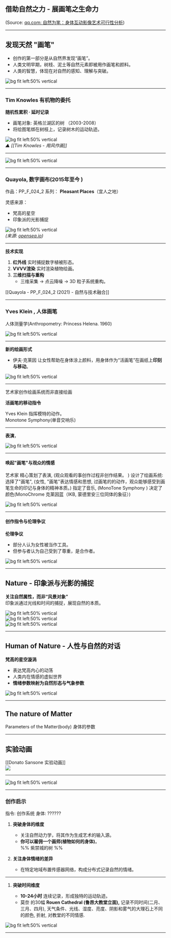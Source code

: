 
## 借助自然之力 - 展画笔之生命力

(Source: [qq.com: 自然为笔：身体互动影像艺术可行性分析](https://docs.qq.com/mind/DSUdTR2dhV0hLSmZl?no_promotion=1&nlc=1&subId=BB08J2&mode=mind))

---



## 发现天然 "画笔"

- 创作的第一部分是从自然界发现“画笔”。  
- 人类文明早期，树枝、泥土等自然元素即被用作画笔和颜料。  
- 人类的智慧，体现在对自然的感知、理解与突破。  

![bg fit left:50% vertical](https://i.imgur.com/m4o6ihT.webp)

---


### Tim Knowles 有机物的委托

**随机性累积 · 延时记录**  
- 画笔对象: 英格兰湖区的树 （2003-2008）  
- 将绘图笔绑在树枝上，记录树木的运动轨迹。  

![bg fit left:50% vertical](https://cabinetmagazine.org/issues/28/cabinet_028_knowles_tim_facebook.jpg)  
_▲ [[Tim Knowles - 用风作画]]_

---

![bg fit left:50% vertical](https://i.imgur.com/xPVjN5i.webp)

---


### Quayola, 数字画布(2015年至今  )

作品：PP_F_024_2
系列：  **Pleasant Places**（宜人之地）


灵感来源：  
  - 梵高的星空  
  - 印象派的光影捕捉  

![bg fit left:50% vertical](https://i.seadn.io/gae/3M-22MRHbcoHndWKOlHiFiIjVOQoYIRvXqNhXg8MAGO3hMMcfH2V8W4wL7HxcL6gjwMsUu4b4LKEw7O-AqVtibUR5QHMq6-s3vbuc0M)  
*(来源: [opensea.io](https://opensea.io/assets/ethereum/0x234347febed61af621ea641e840f781744b9cb0e/0))*  

---

**技术实现**

1. **红外线**  实时捕捉数字植被形态。  
2. **VVVV渲染**  实时渲染植物绘画。  
3. **三维扫描与重构**  
   - 三维采集 → 点云降噪 → 3D 粒子系统重构。  

[[Quayola - PP_F_024_2 (2021) - 自然与技术融合]]


---

### Yves Klein , 人体画笔

人体测量学(Anthropometry: Princess Helena. 1960)


![bg fit left:50% vertical](https://i.imgur.com/bSZuJUk.webp)


---

**新的绘画形式**


- 伊夫·克莱因 让女性帮助在身体涂上颜料，用身体作为“活画笔”在画纸上**印刻与移动**。  

![bg fit left:50% vertical](https://i.imgur.com/XOzDfnd.png)



---
艺术家创作绘画系统而非直接绘画

**活画笔的移动指令**  

Yves Klein 指挥模特的动作。  
Monotone Symphony(单音交响乐)



---


**表演**， 

![bg fit left:50% vertical](https://i.imgur.com/KTesUdH.webp)


---



#### 唤起"画笔"与观众的情感



艺术家
精心策划了表演, (观众观看的事创作过程非创作结果。  )
设计了绘画系统:
选择了"画笔",  (女性, "画笔"表达情感和思想, 过画笔的的动作，观众能够感受到画笔生命的印记与身体的精神本质。)
指定了音乐, (MonoTone Symphony )
决定了颜色(MonoChrome 克莱因蓝（IKB,  蒙德里安三位同体的象征）)




![bg fit left:50% vertical](https://i.imgur.com/YSzo0cE.png)



---

#### 创作指令与伦理争议

**伦理争议**  
- 部分人认为女性被当作工具。  
- 但参与者认为自己受到了尊重，是合作者。  



![bg fit left:50% vertical](https://i.imgur.com/bSZuJUk.webp)  

---


## Nature - 印象派与光影的捕捉

**关注自然属性，而非“风景对象”**  
印象派通过光线和时间的捕捉，展现自然的本质。  

![bg fit left:50% vertical](https://i.imgur.com/E1bsOV1.webp)  
![bg fit left:50% vertical](https://i.imgur.com/FQNsUAn.webp)  
![bg fit left:50% vertical](https://i.imgur.com/VW2vJG8.webp)

---


## Human of Nature - 人性与自然的对话

**梵高的星空漩涡**  
- 表达梵高内心的动荡  
- 人类内在情感的虚拟世界  
- **情绪参数映射为自然形态与气象参数**  

![bg fit left:50% vertical](https://i.imgur.com/ikD1qoq.webp)

---

## **The nature of Matter**


Parameters of the Matter(body) 身体的参数

---


## 实验动画

[[Donato Sansone 实验动画]]  
![](https://i.ytimg.com/vi/ZH3GAV2DsDo/hqdefault.jpg)

---
![bg fit left:50% vertical](https://i.imgur.com/BjI8yPb.webp)



---


### 创作启示

指令: 创作系统
身体: ??????

1. **突破身体的维度**  
   - 关注自然动力学，将其作为生成艺术的输入源。  
   - **你可以雇佣一个画师(植物如何的身体)**。  
%%  紫禁城的树 %%

2. **关注身体情绪的差异**  
   - 在特定地域布置传感器网络，构成分布式记录自然的情绪。  


---



1. **突破时间维度**  

   - **10-24小时** 连续记录，形成独特的运动轨迹。  
   -  莫奈 的30幅 **Rouen Cathedral (鲁昂大教堂立面),**  记录不同时间(二月、三月、四月), 天气条件、光线、湿度、亮度、阴影和雾气的大理石上不同的颜色, 折射, 对教堂的不同情感. 

![bg fit left:50% vertical](https://i.imgur.com/MWpnjFy.webp)

---


